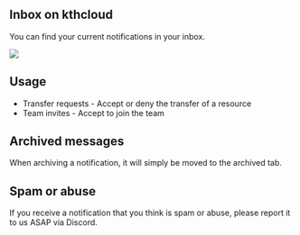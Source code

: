 ## Inbox on kthcloud

You can find your current notifications in your inbox.

<img src="../../images/inbox.png" />

## Usage
  - Transfer requests - Accept or deny the transfer of a resource
  - Team invites - Accept to join the team

## Archived messages
When archiving a notification, it will simply be moved to the archived tab.

## Spam or abuse
If you receive a notification that you think is spam or abuse, please report it to us ASAP via Discord.